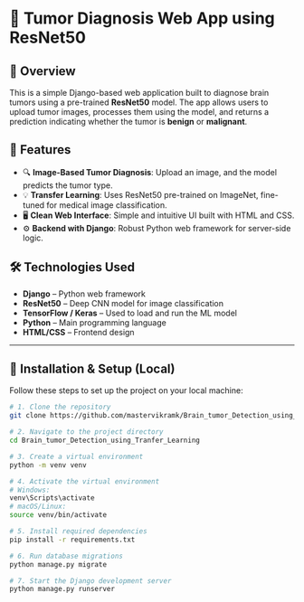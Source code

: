 # 🧠 Tumor Diagnosis Web App using ResNet50

## 📌 Overview

This is a simple Django-based web application built to diagnose brain tumors using a pre-trained **ResNet50** model. The app allows users to upload tumor images, processes them using the model, and returns a prediction indicating whether the tumor is **benign** or **malignant**.

## 🚀 Features

- 🔍 **Image-Based Tumor Diagnosis**: Upload an image, and the model predicts the tumor type.
- 💡 **Transfer Learning**: Uses ResNet50 pre-trained on ImageNet, fine-tuned for medical image classification.
- 🖥️ **Clean Web Interface**: Simple and intuitive UI built with HTML and CSS.
- ⚙️ **Backend with Django**: Robust Python web framework for server-side logic.

## 🛠️ Technologies Used

- **Django** – Python web framework
- **ResNet50** – Deep CNN model for image classification
- **TensorFlow / Keras** – Used to load and run the ML model
- **Python** – Main programming language
- **HTML/CSS** – Frontend design

---

## 🧪 Installation & Setup (Local)

Follow these steps to set up the project on your local machine:

```bash
# 1. Clone the repository
git clone https://github.com/mastervikramk/Brain_tumor_Detection_using_Tranfer_Learning.git

# 2. Navigate to the project directory
cd Brain_tumor_Detection_using_Tranfer_Learning

# 3. Create a virtual environment
python -m venv venv

# 4. Activate the virtual environment
# Windows:
venv\Scripts\activate
# macOS/Linux:
source venv/bin/activate

# 5. Install required dependencies
pip install -r requirements.txt

# 6. Run database migrations
python manage.py migrate

# 7. Start the Django development server
python manage.py runserver
